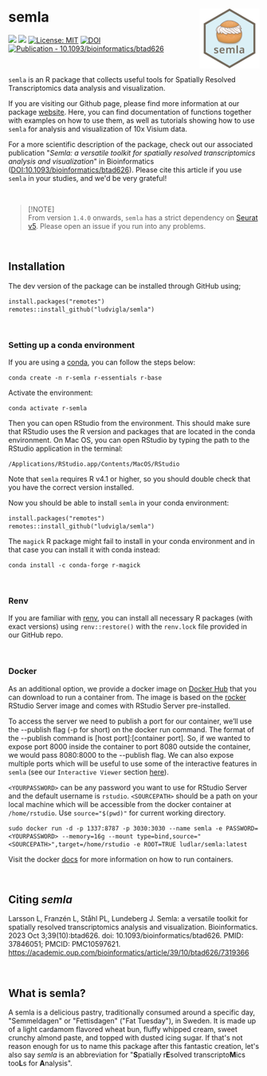 # semla <img src="man/figures/logo.png" align="right" width="120"/>

<!-- badges: start -->

[![](https://img.shields.io/badge/devel%20version-1.4.0-blue.svg)](https://github.com/ludvigla/semla/releases) [![](https://img.shields.io/github/last-commit/ludvigla/semla.svg)](https://github.com/ludvigla/semla/commits/main) [![License: MIT](https://img.shields.io/badge/License-MIT-yellow.svg)](https://opensource.org/license/mit/) [![DOI](https://zenodo.org/badge/599058747.svg)](https://zenodo.org/badge/latestdoi/599058747) [![Publication - 10.1093/bioinformatics/btad626](https://img.shields.io/badge/Publication-10.1093%2Fbioinformatics%2Fbtad626-2ea44f)](https://doi.org/10.1093/bioinformatics/btad626)

<!-- badges: end -->

<br>

`semla` is an R package that collects useful tools for Spatially Resolved Transcriptomics data analysis and visualization.

If you are visiting our Github page, please find more information at our package [website](https://ludvigla.github.io/semla/). Here, you can find documentation of functions together with examples on how to use them, as well as tutorials showing how to use `semla` for analysis and visualization of 10x Visium data.

For a more scientific description of the package, check out our associated publication "<i>Semla: a versatile toolkit for spatially resolved transcriptomics analysis and visualization</i>" in Bioinformatics ([DOI:10.1093/bioinformatics/btad626](https://doi.org/10.1093/bioinformatics/btad626)). Please cite this article if you use `semla` in your studies, and we'd be very grateful!

<br>

> [!NOTE]\
> From version `1.4.0` onwards, `semla` has a strict dependency on [Seurat v5](https://satijalab.org/seurat/). Please open an issue if you run into any problems.

<br>

## Installation

The dev version of the package can be installed through GitHub using;

```         
install.packages("remotes")
remotes::install_github("ludvigla/semla")
```

<br>

### Setting up a conda environment

If you are using a [conda](https://docs.conda.io/en/latest/miniconda.html), you can follow the steps below:

```         
conda create -n r-semla r-essentials r-base
```

Activate the environment:

```         
conda activate r-semla
```

Then you can open RStudio from the environment. This should make sure that RStudio uses the R version and packages that are located in the conda environment. On Mac OS, you can open RStudio by typing the path to the RStudio application in the terminal:

```         
/Applications/RStudio.app/Contents/MacOS/RStudio
```

Note that `semla` requires R v4.1 or higher, so you should double check that you have the correct version installed.

Now you should be able to install `semla` in your conda environment:

```         
install.packages("remotes")
remotes::install_github("ludvigla/semla")
```

The `magick` R package might fail to install in your conda environment and in that case you can install it with conda instead:

```         
conda install -c conda-forge r-magick
```

<br>

### Renv

If you are familiar with [renv](https://rstudio.github.io/renv/articles/renv.html), you can install all necessary R packages (with exact versions) using `renv::restore()` with the `renv.lock` file provided in our GitHub repo.

<br>

### Docker

As an additional option, we provide a docker image on [Docker Hub](https://hub.docker.com/r/ludlar/semla) that you can download to run a container from. The image is based on the [rocker](https://hub.docker.com/r/rocker/rstudio) RStudio Server image and comes with RStudio Server pre-installed.

To access the server we need to publish a port for our container, we’ll use the --publish flag (-p for short) on the docker run command. The format of the --publish command is [host port]:[container port]. So, if we wanted to expose port 8000 inside the container to port 8080 outside the container, we would pass 8080:8000 to the --publish flag. We can also expose multiple ports which will be useful to use some of the interactive features in `semla` (see our `Interactive Viewer` section [here](https://ludvigla.github.io/semla/articles/feature_viewer.html)).

`<YOURPASSWORD>` can be any password you want to use for RStudio Server and the default username is `rstudio`. `<SOURCEPATH>` should be a path on your local machine which will be accessible from the docker container at `/home/rstudio`. Use `source="$(pwd)"` for current working directory.

```         
sudo docker run -d -p 1337:8787 -p 3030:3030 --name semla -e PASSWORD=<YOURPASSWORD> --memory=16g --mount type=bind,source="<SOURCEPATH>",target=/home/rstudio -e ROOT=TRUE ludlar/semla:latest
```

Visit the docker [docs](https://docs.docker.com/language/java/run-containers/) for more information on how to run containers.

<br>

## Citing *semla*

Larsson L, Franzén L, Ståhl PL, Lundeberg J. Semla: a versatile toolkit for spatially resolved transcriptomics analysis and visualization. Bioinformatics. 2023 Oct 3;39(10):btad626. doi: 10.1093/bioinformatics/btad626. PMID: 37846051; PMCID: PMC10597621.
https://academic.oup.com/bioinformatics/article/39/10/btad626/7319366 

<br>

## What is semla?

A semla is a delicious pastry, traditionally consumed around a specific day, "Semmeldagen" or "Fettisdagen" ("Fat Tuesday"), in Sweden. It is made up of a light cardamom flavored wheat bun, fluffy whipped cream, sweet crunchy almond paste, and topped with dusted icing sugar. If that's not reason enough for us to name this package after this fantastic creation, let's also say *semla* is an abbreviation for "**S**patially r**E**solved transcripto**M**ics too**L**s for **A**nalysis".

<br>
